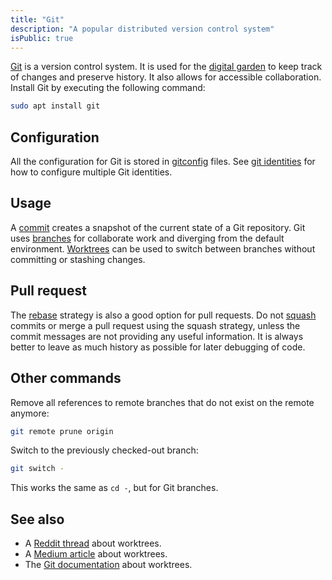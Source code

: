 ```yaml
---
title: "Git"
description: "A popular distributed version control system"
isPublic: true
---
```


[Git](https://git-scm.com/) is a version control system.
It is used for the [digital garden](digital-garden)
to keep track of changes and preserve history.
It also allows for accessible collaboration.
Install Git by executing the following command:

```sh
sudo apt install git
```

## Configuration
All the configuration for Git is stored in [gitconfig](gitconfig) files.
See [git identities](git-identities) for how to configure multiple Git identities.

## Usage
A [commit](commit) creates a snapshot of the current state of a Git repository.
Git uses [branches](branch) for collaborate work and diverging from the default environment.
[Worktrees](worktree) can be used to switch between branches without committing or stashing changes.

## Pull request
The [rebase](rebase) strategy is also a good option for pull requests.
Do not [squash](squash) commits or merge a pull request using the squash strategy,
unless the commit messages are not providing any useful information.
It is always better to leave as much history as possible for later debugging of code.

## Other commands
Remove all references to remote branches that do not exist on the remote anymore:

```sh
git remote prune origin
```

Switch to the previously checked-out branch:

```sh
git switch -
```

This works the same as `cd -`, but for Git branches.

## See also
* A [Reddit thread](https://www.reddit.com/r/git/comments/wwapum/comment/ilkdpzv/) about worktrees.
* A [Medium article](https://medium.com/ngconf/git-worktrees-in-use-f4e516512feb) about worktrees.
* The [Git documentation](https://git-scm.com/docs/git-worktree) about worktrees.

